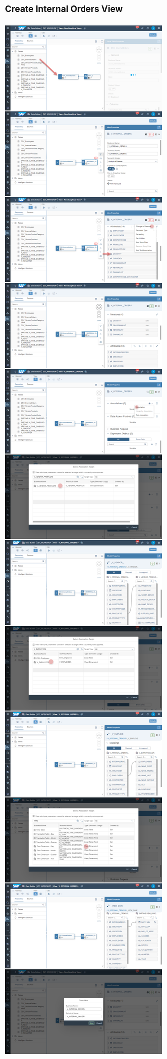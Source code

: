 # Create Internal Orders View

<br>![](/exercises/ex4/images/create_internal_orders_ads_01.png)
<br>![](/exercises/ex4/images/create_internal_orders_ads_02.png)
<br>![](/exercises/ex4/images/create_internal_orders_ads_03.png)
<br>![](/exercises/ex4/images/create_internal_orders_ads_04.png)
<br>![](/exercises/ex4/images/create_internal_orders_ads_05.png)
<br>![](/exercises/ex4/images/create_internal_orders_ads_06.png)
<br>![](/exercises/ex4/images/create_internal_orders_ads_07.png)
<br>![](/exercises/ex4/images/create_internal_orders_ads_08.png)
<br>![](/exercises/ex4/images/create_internal_orders_ads_09.png)
<br>![](/exercises/ex4/images/create_internal_orders_ads_10.png)
<br>![](/exercises/ex4/images/create_internal_orders_ads_11.png)
<br>![](/exercises/ex4/images/create_internal_orders_ads_15.png)
